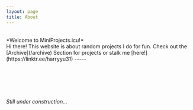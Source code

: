 ```yaml
---
layout: page
title: About
---
```

<br>
*Welcome to MiniProjects.icu!*
<br>
Hi there! This website is about random projects I do for fun. Check out the [Archive](/archive) Section for projects or stalk me [here!](https://linktr.ee/harryyu31)
-----



<br><br><br><br><br>*Still under construction...*<br><br><br>
